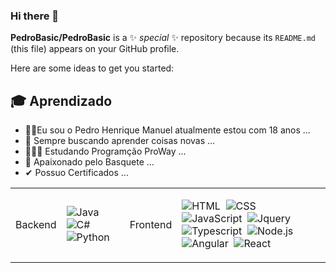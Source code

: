 ### Hi there 👋

**PedroBasic/PedroBasic** is a ✨ _special_ ✨ repository because its `README.md` (this file) appears on your GitHub profile.

Here are some ideas to get you started:

## 🎓 Aprendizado

- 👦🏿Eu sou o Pedro Henrique Manuel atualmente estou com 18 anos ...
- 🤔 Sempre buscando aprender coisas novas ...
- 👩🏿‍💻 Estudando Programção ProWay ... 
- 🏀 Apaixonado pelo Basquete ...
- ✔ Possuo Certificados ...


<table > 
<tbody>
<tr>
<td>Backend</td>
<td>

![Java](https://img.shields.io/badge/-Java-black?style=flat&logo=Java)&nbsp;
![C#](https://img.shields.io/badge/-C%23-black?style=flat&logo=C+sharp&logoColor=white)&nbsp;
![Python](https://img.shields.io/badge/-Python-black?style=flat&logo=python)&nbsp;


  <td>Frontend</td>
<td>

![HTML](https://img.shields.io/badge/-HTML-black?style=flat&logo=HTML5)&nbsp;
![CSS](https://img.shields.io/badge/-CSS-black?style=flat&logo=CSS3&logoColor=1572B6)&nbsp;
![JavaScript](https://img.shields.io/badge/-JavaScript-black?style=flat&logo=javascript)&nbsp;
![Jquery](https://img.shields.io/badge/-Jquery-black?style=flat&logo=jquery)&nbsp;
![Typescript](https://img.shields.io/badge/-Typescript-black?style=flat&logo=typescript)&nbsp;
![Node.js](https://img.shields.io/badge/-Node.js-black?style=flat&logo=node.js)&nbsp;
![Angular](https://img.shields.io/badge/-Angular-black?style=flat&logo=angular&logoColor=red)&nbsp;
![React](https://img.shields.io/badge/-React-black?style=flat&logo=react)&nbsp;


</td>
  
</tr>
</body>
</table>
</td>
